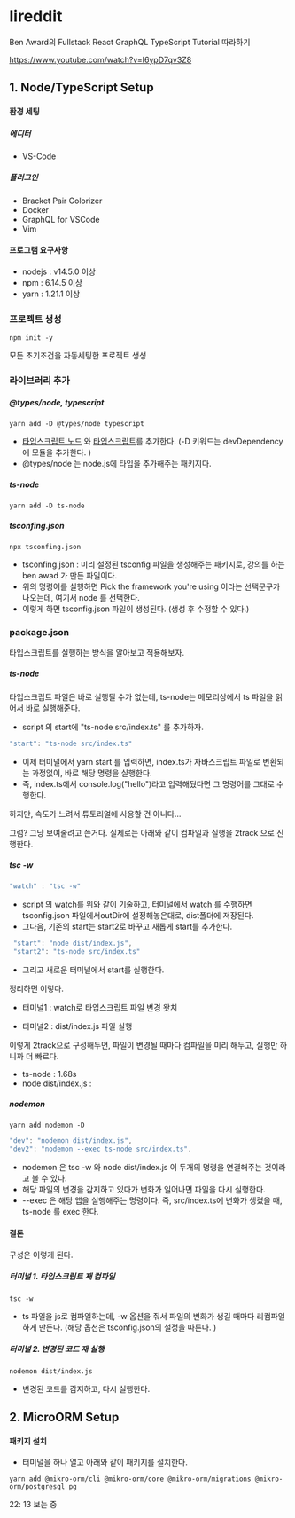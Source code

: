 # lireddit

Ben Award의 Fullstack React GraphQL TypeScript Tutorial 따라하기

https://www.youtube.com/watch?v=I6ypD7qv3Z8



## 1. Node/TypeScript Setup

#### 환경 세팅

##### 에디터

- VS-Code 

##### 플러그인

- Bracket Pair Colorizer
- Docker
- GraphQL for VSCode
- Vim 



#### 프로그램 요구사항

- nodejs : v14.5.0 이상
- npm : 6.14.5 이상
- yarn : 1.21.1 이상



### 프로젝트 생성

```shell
npm init -y
```

모든 초기조건을 자동세팅한 프로젝트 생성



### 라이브러리 추가

##### @types/node, typescript

```shell
yarn add -D @types/node typescript
```

-  <u>타입스크립트 노드</u> 와 <u>타입스크립트</u>를 추가한다.  (-D 키워드는 devDependency 에 모듈을 추가한다. )
  - @types/node 는 node.js에 타입을 추가해주는 패키지다.

##### ts-node

```shell
yarn add -D ts-node
```

##### tsconfing.json

```shell
npx tsconfing.json
```

- tsconfing.json :  미리 설정된 tsconfig 파일을 생성해주는 패키지로, 강의를 하는 ben awad 가 만든 파일이다.
- 위의 명령어를 실행하면 Pick the framework you're using 이라는 선택문구가 나오는데, 여기서 node 를 선택한다.
- 이렇게 하면 tsconfig.json 파일이 생성된다. (생성 후 수정할 수 있다.)



### package.json

타입스크립트를 실행하는 방식을 알아보고 적용해보자. 



##### ts-node

타입스크립트 파일은 바로 실행될 수가 없는데, ts-node는 메모리상에서 ts 파일을 읽어서 바로 실행해준다.

- script 의 start에 "ts-node src/index.ts" 를 추가하자. 

```javascript
"start": "ts-node src/index.ts"
```

- 이제 터미널에서 yarn start 를 입력하면, index.ts가 자바스크립트 파일로 변환되는 과정없이, 바로 해당 명령을 실행한다.
- 즉, index.ts에서 console.log("hello")라고 입력해뒀다면 그 명령어를 그대로 수행한다.

하지만, 속도가 느려서 튜토리얼에 사용할 건 아니다...

그럼? 그냥 보여줄려고 쓴거다. 실제로는 아래와 같이 컴파일과 실행을 2track 으로 진행한다.



##### tsc -w

```javascript
"watch" : "tsc -w"
```

- script 의 watch를 위와 같이 기술하고, 터미널에서 watch 를 수행하면 tsconfig.json 파일에서outDir에 설정해놓은대로,  dist폴더에 저장된다. 
- 그다음, 기존의 start는 start2로 바꾸고 새롭게 start를 추가한다. 

```javascript
 "start": "node dist/index.js",
 "start2": "ts-node src/index.ts"
```

- 그리고 새로운 터미널에서 start를 실행한다.

정리하면 이렇다. 

- 터미널1 : watch로 타입스크립트 파일 변경 왓치

- 터미널2 : dist/index.js 파일 실행

이렇게 2track으로 구성해두면, 파일이 변경될 때마다 컴파일을 미리 해두고, 실행만 하니까 더 빠르다. 

- ts-node : 1.68s
- node dist/index.js : 



##### nodemon

```shell
yarn add nodemon -D
```

```javascript
"dev": "nodemon dist/index.js",
"dev2": "nodemon --exec ts-node src/index.ts",
```

- nodemon 은 tsc -w 와 node dist/index.js 이 두개의 명령을 연결해주는 것이라고 볼 수 있다.
- 해당 파일의 변경을 감지하고 있다가 변화가 일어나면 파일을 다시 실행한다.
- --exec 은 해당 앱을 실행해주는 명령이다. 즉, src/index.ts에 변화가 생겼을 때, ts-node 를 exec 한다.



#### 결론

구성은 이렇게 된다. 

##### 터미널 1. 타입스크립트 재 컴파일

```shell
tsc -w 
```

- ts 파일을 js로 컴파일하는데, -w 옵션을 줘서 파일의 변화가 생길 때마다 리컴파일 하게 만든다. 
  (해당 옵션은 tsconfig.json의 설정을 따른다. )



##### 터미널 2. 변경된 코드 재 실행

```shell
nodemon dist/index.js
```

- 변경된 코드를 감지하고, 다시 실행한다. 



## 2. MicroORM Setup

#### 패키지 설치

- 터미널을 하나 열고 아래와 같이 패키지를 설치한다.

```shell
yarn add @mikro-orm/cli @mikro-orm/core @mikro-orm/migrations @mikro-orm/postgresql pg
```



22: 13 보는 중